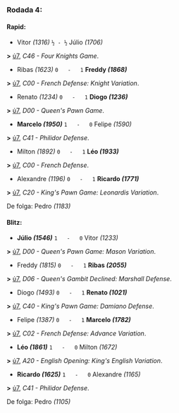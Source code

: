 ### Rodada 4:

#### Rapid:

* Vitor *(1316)* `½ - ½` Júlio *(1706)* 

**>** [ὑ7](https://www.lichess.org/cNEagLGV), *C46 - Four Knights Game*.
* Ribas *(1623)* `0   -   1` **Freddy *(1868)*** 

**>** [ὑ7](https://www.lichess.org/cdRVlh4r), *C00 - French Defense: Knight Variation*.
* Renato *(1234)* `0   -   1` **Diogo *(1236)*** 

**>** [ὑ7](https://www.lichess.org/7bYFbRah), *D00 - Queen's Pawn Game*.
* **Marcelo *(1950)*** `1   -   0` Felipe *(1590)* 

**>** [ὑ7](https://www.lichess.org/dWGd6c2o), *C41 - Philidor Defense*.
* Milton *(1892)* `0   -   1` **Léo *(1933)*** 

**>** [ὑ7](https://www.lichess.org/zjBo3xbv), *C00 - French Defense*.
* Alexandre *(1196)* `0   -   1` **Ricardo *(1771)*** 

**>** [ὑ7](https://www.lichess.org/sZT5rfu1), *C20 - King's Pawn Game: Leonardis Variation*.

De folga: Pedro *(1183)*

#### Blitz:

* **Júlio *(1546)*** `1   -   0` Vitor *(1233)* 

**>** [ὑ7](https://www.lichess.org/IwpZ88MV), *D00 - Queen's Pawn Game: Mason Variation*.
* Freddy *(1815)* `0   -   1` **Ribas *(2055)*** 

**>** [ὑ7](https://www.lichess.org/HRkvmdFA), *D06 - Queen's Gambit Declined: Marshall Defense*.
* Diogo *(1493)* `0   -   1` **Renato *(1021)*** 

**>** [ὑ7](https://www.lichess.org/AJWXTn79), *C40 - King's Pawn Game: Damiano Defense*.
* Felipe *(1387)* `0   -   1` **Marcelo *(1782)*** 

**>** [ὑ7](https://www.lichess.org/wULx6CqR), *C02 - French Defense: Advance Variation*.
* **Léo *(1861)*** `1   -   0` Milton *(1672)* 

**>** [ὑ7](https://www.lichess.org/YLnhheQG), *A20 - English Opening: King's English Variation*.
* **Ricardo *(1625)*** `1   -   0` Alexandre *(1165)* 

**>** [ὑ7](https://www.lichess.org/LqcS00rX), *C41 - Philidor Defense*.

De folga: Pedro *(1105)*

